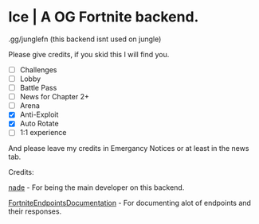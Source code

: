 # Ice | A OG Fortnite backend.

.gg/junglefn (this backend isnt used on jungle)

Please give credits, if you skid this I will find you.

- [ ] Challenges
- [ ] Lobby
- [ ] Battle Pass
- [ ] News for Chapter 2+
- [ ] Arena
- [X] Anti-Exploit
- [X] Auto Rotate
- [ ] 1:1 experience

And please leave my credits in Emergancy Notices or at least in the news tab.

Credits:

[nade](https://github.com/gn1e) - For being the main developer on this backend.

[FortniteEndpointsDocumentation](https://github.com/LeleDerGrasshalmi/FortniteEndpointsDocumentation) - For documenting alot of endpoints and their responses.
